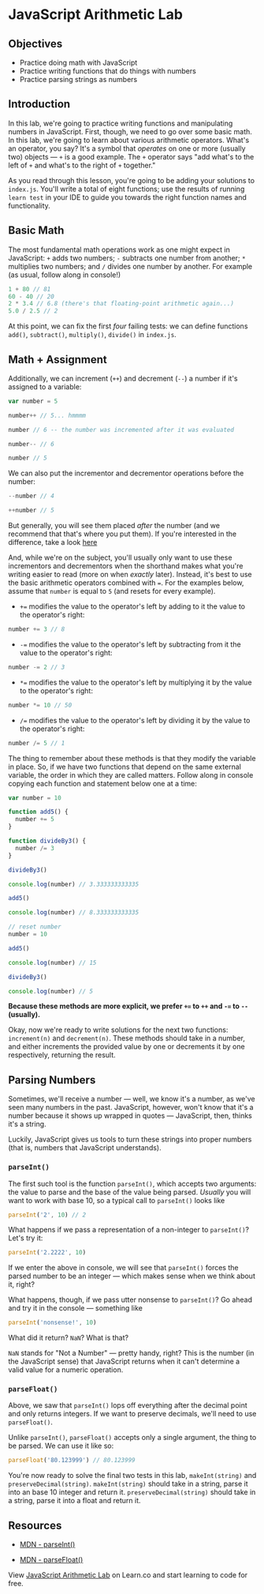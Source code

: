 # JavaScript Arithmetic Lab

## Objectives

- Practice doing math with JavaScript
- Practice writing functions that do things with numbers
- Practice parsing strings as numbers

## Introduction

In this lab, we're going to practice writing functions and manipulating numbers
in JavaScript. First, though, we need to go over some basic math. In this lab,
we're going to learn about various arithmetic operators. What's an operator, you
say? It's a symbol that _operates_ on one or more (usually two) objects — `+` is
a good example. The `+` operator says "add what's to the left of `+` and what's
to the right of `+` together."

As you read through this lesson, you're going to be adding your solutions to
`index.js`. You'll write a total of eight functions; use the results of running
`learn test` in your IDE to guide you towards the right function names and
functionality.

## Basic Math

The most fundamental math operations work as one might expect in JavaScript: `+`
adds two numbers; `-` subtracts one number from another; `*` multiplies two
numbers; and `/` divides one number by another. For example (as usual, follow
along in console!)

``` javascript
1 + 80 // 81
60 - 40 // 20
2 * 3.4 // 6.8 (there's that floating-point arithmetic again...)
5.0 / 2.5 // 2
```

At this point, we can fix the first _four_ failing tests: we can define
functions `add()`, `subtract()`, `multiply()`, `divide()` in `index.js`.

## Math + Assignment

Additionally, we can increment (`++`) and decrement (`--`) a number if it's
assigned to a variable:

``` javascript
var number = 5

number++ // 5... hmmmm

number // 6 -- the number was incremented after it was evaluated

number-- // 6

number // 5
```

We can also put the incrementor and decrementor operations before the number:

``` javascript
--number // 4

++number // 5
```

But generally, you will see them placed _after_ the number (and we recommend
that that's where you put them). If you're interested in the difference, take a
look
[here](https://developer.mozilla.org/en-US/docs/Web/JavaScript/Reference/Operators/Arithmetic_Operators#Increment)

And, while we're on the subject, you'll usually only want to use these
incrementors and decrementors when the shorthand makes what you're writing
easier to read (more on when _exactly_ later). Instead, it's best to use the
basic arithmetic operators combined with `=`. For the examples below, assume
that `number` is equal to `5` (and resets for every example).

- `+=` modifies the value to the operator's left by adding to it the value to
  the operator's right:

```javascript
number += 3 // 8
```

- `-=` modifies the value to the operator's left by subtracting from it the
  value to the operator's right:

``` javascript
number -= 2 // 3
```

- `*=` modifies the value to the operator's left by multiplying it by the value
  to the operator's right:

``` javascript
number *= 10 // 50
```

- `/=` modifies the value to the operator's left by dividing it by the value to
  the operator's right:

``` javascript
number /= 5 // 1
```

The thing to remember about these methods is that they modify the variable in
place. So, if we have two functions that depend on the same external variable,
the order in which they are called matters. Follow along in console copying each
function and statement below one at a time:

``` javascript
var number = 10

function add5() {
  number += 5
}

function divideBy3() {
  number /= 3
}

divideBy3()

console.log(number) // 3.333333333335

add5()

console.log(number) // 8.333333333335

// reset number
number = 10

add5()

console.log(number) // 15

divideBy3()

console.log(number) // 5
```

**Because these methods are more explicit, we prefer `+=` to `++` and `-=` to `--` (usually).**

Okay, now we're ready to write solutions for the next two functions:
`increment(n)` and `decrement(n)`. These methods should take in a number, and
either increments the provided value by one or decrements it by one
respectively, returning the result.

## Parsing Numbers

Sometimes, we'll receive a number — well, we know it's a number, as we've seen
many numbers in the past. JavaScript, however, won't know that it's a number
because it shows up wrapped in quotes — JavaScript, then, thinks it's a string.

Luckily, JavaScript gives us tools to turn these strings into proper numbers
(that is, numbers that JavaScript understands).

### `parseInt()`

The first such tool is the function `parseInt()`, which accepts two arguments:
the value to parse and the base of the value being parsed. _Usually_ you will
want to work with base 10, so a typical call to `parseInt()` looks like

``` javascript
parseInt('2', 10) // 2
```

What happens if we pass a representation of a non-integer to `parseInt()`? Let's
try it:

``` javascript
parseInt('2.2222', 10)
```

If we enter the above in console, we will see that `parseInt()` forces the parsed
number to be an integer — which makes sense when we think about it, right?

What happens, though, if we pass utter nonsense to `parseInt()`? Go ahead and
try it in the console — something like

``` javascript
parseInt('nonsense!', 10)
```

What did it return? `NaN`? What is that?

`NaN` stands for "Not a Number" — pretty handy, right? This is the number (in
the JavaScript sense) that JavaScript returns when it can't determine a valid
value for a numeric operation.

### `parseFloat()`

Above, we saw that `parseInt()` lops off everything after the decimal point and
only returns integers. If we want to preserve decimals, we'll need to use
`parseFloat()`.

Unlike `parseInt()`, `parseFloat()` accepts only a single argument, the thing to
be parsed. We can use it like so:

``` javascript
parseFloat('80.123999') // 80.123999
```

You're now ready to solve the final two tests in this lab, `makeInt(string)` and
`preserveDecimal(string)`. `makeInt(string)` should take in a string, parse it into an
base 10 integer and return it. `preserveDecimal(string)` should take in a string, parse it
into a float and return it.

## Resources

- [MDN - parseInt()](https://developer.mozilla.org/en-US/docs/Web/JavaScript/Reference/Global_Objects/parseInt)

- [MDN - parseFloat()](https://developer.mozilla.org/en-US/docs/Web/JavaScript/Reference/Global_Objects/parseFloat)

<p class='util--hide'>View <a href='https://learn.co/lessons/javascript-arithmetic-lab'>JavaScript Arithmetic Lab</a> on Learn.co and start learning to code for free.</p>



